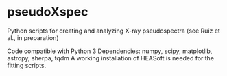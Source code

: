 # pseudoXspec
Python scripts for creating and analyzing X-ray pseudospectra (see Ruiz et al., in preparation)

Code compatible with Python 3
Dependencies: numpy, scipy, matplotlib, astropy, sherpa, tqdm
A working installation of HEASoft is needed for the fitting scripts.
